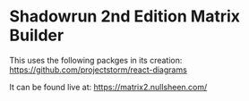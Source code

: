 # Shadowrun 2nd Edition Matrix Builder

This uses the following packges in its creation:
https://github.com/projectstorm/react-diagrams


It can be found live at: https://matrix2.nullsheen.com/
